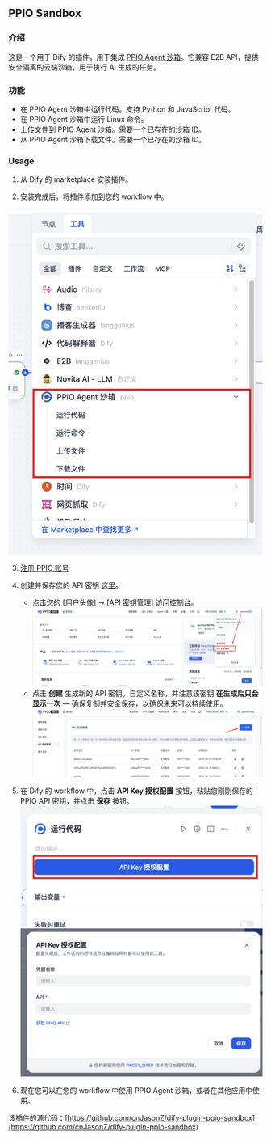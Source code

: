 ## PPIO Sandbox

### 介绍

这是一个用于 Dify 的插件，用于集成 [PPIO Agent 沙箱](https://ppio.com/ai-computing/sandbox?utm_source=github_dify&utm_medium=github_readme&utm_campaign=link)。它兼容 E2B API，提供安全隔离的云端沙箱，用于执行 AI 生成的任务。

### 功能

- 在 PPIO Agent 沙箱中运行代码。支持 Python 和 JavaScript 代码。
- 在 PPIO Agent 沙箱中运行 Linux 命令。
- 上传文件到 PPIO Agent 沙箱。需要一个已存在的沙箱 ID。
- 从 PPIO Agent 沙箱下载文件。需要一个已存在的沙箱 ID。

### Usage

1. 从 Dify 的 marketplace 安装插件。

2. 安装完成后，将插件添加到您的 workflow 中。

![](_assets/ppio-01.png)

3. [注册 PPIO 账号](https://ppio.com/user/register?invited_by=JXATT3&utm_source=github_dify&utm_medium=github_readme&utm_campaign=link)
4. 创建并保存您的 API 密钥 [这里](https://ppio.com/settings/key-management?utm_source=github_dify&utm_medium=github_readme&utm_campaign=link)。
   - 点击您的 [用户头像] → [API 密钥管理] 访问控制台。
     ![](_assets/ppio-02.png)
   - 点击 **创建** 生成新的 API 密钥。自定义名称，并注意该密钥 **在生成后只会显示一次** — 确保复制并安全保存，以确保未来可以持续使用。
     ![](_assets/ppio-03.png)

5. 在 Dify 的 workflow 中，点击 **API Key 授权配置** 按钮，粘贴您刚刚保存的 PPIO API 密钥，并点击 **保存** 按钮。
   ![](_assets/ppio-04.png)
   ![](_assets/ppio-05.png)

6. 现在您可以在您的 workflow 中使用 PPIO Agent 沙箱，或者在其他应用中使用。

该插件的源代码：[https://github.com/cnJasonZ/dify-plugin-ppio-sandbox](https://github.com/cnJasonZ/dify-plugin-ppio-sandbox)
